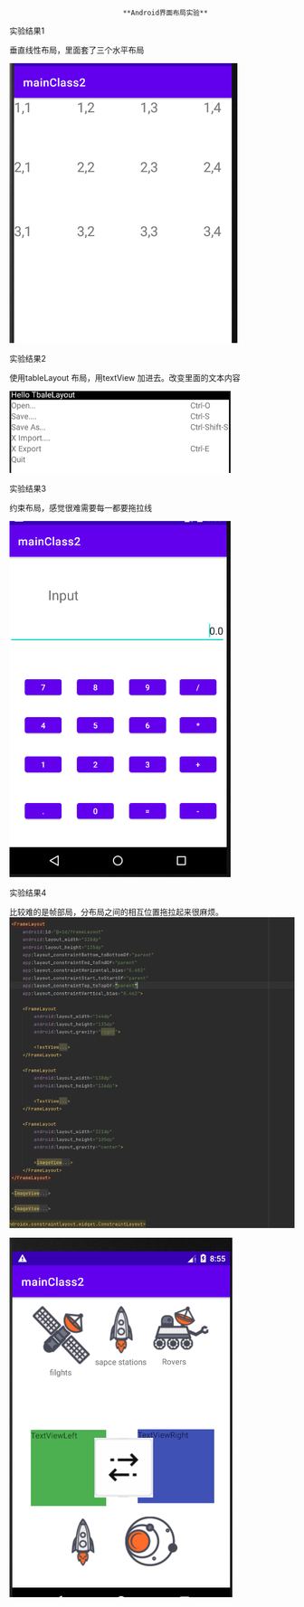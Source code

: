 								**Android界面布局实验**

实验结果1

垂直线性布局，里面套了三个水平布局

![1](./1.png)

实验结果2

使用tableLayout 布局，用textView 加进去。改变里面的文本内容

![2](./2.png)

实验结果3

约束布局，感觉很难需要每一都要拖拉线

![3](./3.png)

实验结果4

比较难的是帧部局，分布局之间的相互位置拖拉起来很麻烦。![4.1](./4.1.png)

![4](./4.png)